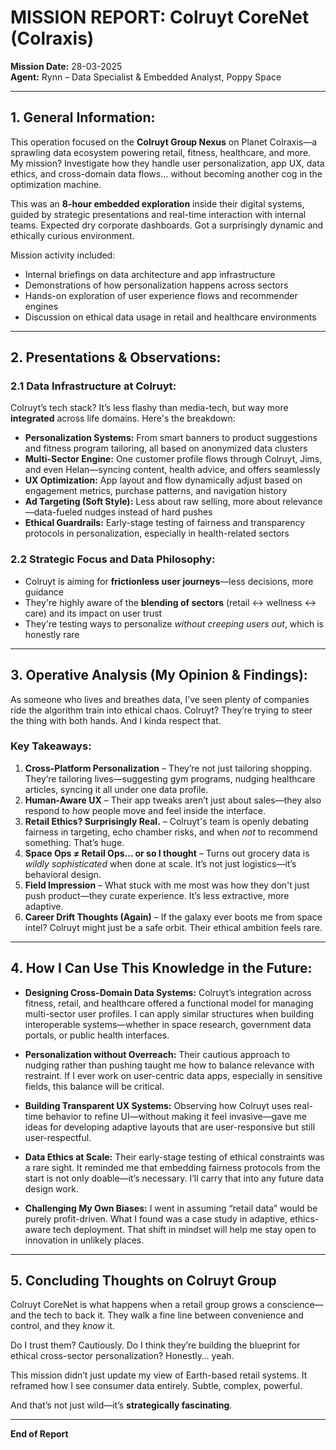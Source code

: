 # MISSION REPORT: **Colruyt CoreNet (Colraxis)**  
**Mission Date:** 28-03-2025  
**Agent:** Rynn – Data Specialist & Embedded Analyst, Poppy Space  

---

## 1.  **General Information:**  

This operation focused on the **Colruyt Group Nexus** on Planet Colraxis—a sprawling data ecosystem powering retail, fitness, healthcare, and more. My mission? Investigate how they handle user personalization, app UX, data ethics, and cross-domain data flows… without becoming another cog in the optimization machine.

This was an **8-hour embedded exploration** inside their digital systems, guided by strategic presentations and real-time interaction with internal teams. Expected dry corporate dashboards. Got a surprisingly dynamic and ethically curious environment.

Mission activity included:  
* Internal briefings on data architecture and app infrastructure  
* Demonstrations of how personalization happens across sectors  
* Hands-on exploration of user experience flows and recommender engines  
* Discussion on ethical data usage in retail and healthcare environments  

---

## 2.  **Presentations & Observations:**  

### 2.1  **Data Infrastructure at Colruyt:**  

Colruyt’s tech stack? It’s less flashy than media-tech, but way more **integrated** across life domains. Here's the breakdown:  

* **Personalization Systems:** From smart banners to product suggestions and fitness program tailoring, all based on anonymized data clusters  
* **Multi-Sector Engine:** One customer profile flows through Colruyt, Jims, and even Helan—syncing content, health advice, and offers seamlessly  
* **UX Optimization:** App layout and flow dynamically adjust based on engagement metrics, purchase patterns, and navigation history  
* **Ad Targeting (Soft Style):** Less about raw selling, more about relevance—data-fueled nudges instead of hard pushes  
* **Ethical Guardrails:** Early-stage testing of fairness and transparency protocols in personalization, especially in health-related sectors  

### 2.2  **Strategic Focus and Data Philosophy:**  

* Colruyt is aiming for **frictionless user journeys**—less decisions, more guidance  
* They're highly aware of the **blending of sectors** (retail ↔ wellness ↔ care) and its impact on user trust  
* They're testing ways to personalize *without creeping users out*, which is honestly rare  

---

## 3.  **Operative Analysis (My Opinion & Findings):**  

As someone who lives and breathes data, I’ve seen plenty of companies ride the algorithm train into ethical chaos. Colruyt? They’re trying to steer the thing with both hands. And I kinda respect that.

### Key Takeaways:  

1. **Cross-Platform Personalization** – They’re not just tailoring shopping. They’re tailoring lives—suggesting gym programs, nudging healthcare articles, syncing it all under one data profile.  
2. **Human-Aware UX** – Their app tweaks aren’t just about sales—they also respond to *how* people move and feel inside the interface.  
3. **Retail Ethics? Surprisingly Real.** – Colruyt's team is openly debating fairness in targeting, echo chamber risks, and when *not* to recommend something. That’s huge.  
4. **Space Ops ≠ Retail Ops... or so I thought** – Turns out grocery data is *wildly sophisticated* when done at scale. It’s not just logistics—it’s behavioral design.  
5. **Field Impression** – What stuck with me most was how they don't just push product—they curate experience. It’s less extractive, more adaptive.  
6. **Career Drift Thoughts (Again)** – If the galaxy ever boots me from space intel? Colruyt might just be a safe orbit. Their ethical ambition feels rare.  

---

## 4. **How I Can Use This Knowledge in the Future:**

- **Designing Cross-Domain Data Systems:** Colruyt’s integration across fitness, retail, and healthcare offered a functional model for managing multi-sector user profiles. I can apply similar structures when building interoperable systems—whether in space research, government data portals, or public health interfaces.

- **Personalization without Overreach:** Their cautious approach to nudging rather than pushing taught me how to balance relevance with restraint. If I ever work on user-centric data apps, especially in sensitive fields, this balance will be critical.

- **Building Transparent UX Systems:** Observing how Colruyt uses real-time behavior to refine UI—without making it feel invasive—gave me ideas for developing adaptive layouts that are user-responsive but still user-respectful.

- **Data Ethics at Scale:** Their early-stage testing of ethical constraints was a rare sight. It reminded me that embedding fairness protocols from the start is not only doable—it’s necessary. I’ll carry that into any future data design work.

- **Challenging My Own Biases:** I went in assuming “retail data” would be purely profit-driven. What I found was a case study in adaptive, ethics-aware tech deployment. That shift in mindset will help me stay open to innovation in unlikely places.

---

## 5.  **Concluding Thoughts on Colruyt Group**  

Colruyt CoreNet is what happens when a retail group grows a conscience—and the tech to back it. They walk a fine line between convenience and control, and they *know* it.  

Do I trust them? Cautiously. Do I think they’re building the blueprint for ethical cross-sector personalization? Honestly… yeah.  

This mission didn’t just update my view of Earth-based retail systems. It reframed how I see consumer data entirely. Subtle, complex, powerful.  

And that’s not just wild—it’s **strategically fascinating**.

---

**End of Report**
